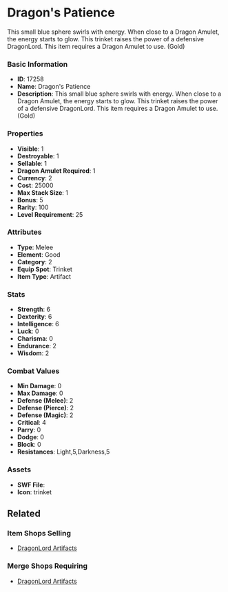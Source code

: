 # Dragon's Patience

This small blue sphere swirls with energy. When close to a Dragon Amulet, the energy starts to glow. This trinket raises the power of a defensive DragonLord. This item requires a Dragon Amulet to use. (Gold)

### Basic Information

- **ID**: 17258
- **Name**: Dragon&#039;s Patience
- **Description**: This small blue sphere swirls with energy. When close to a Dragon Amulet, the energy starts to glow. This trinket raises the power of a defensive DragonLord. This item requires a Dragon Amulet to use. (Gold)

### Properties

- **Visible**: 1
- **Destroyable**: 1
- **Sellable**: 1
- **Dragon Amulet Required**: 1
- **Currency**: 2
- **Cost**: 25000
- **Max Stack Size**: 1
- **Bonus**: 5
- **Rarity**: 100
- **Level Requirement**: 25

### Attributes

- **Type**: Melee
- **Element**: Good
- **Category**: 2
- **Equip Spot**: Trinket
- **Item Type**: Artifact

### Stats

- **Strength**: 6
- **Dexterity**: 6
- **Intelligence**: 6
- **Luck**: 0
- **Charisma**: 0
- **Endurance**: 2
- **Wisdom**: 2

### Combat Values

- **Min Damage**: 0
- **Max Damage**: 0
- **Defense (Melee)**: 2
- **Defense (Pierce)**: 2
- **Defense (Magic)**: 2
- **Critical**: 4
- **Parry**: 0
- **Dodge**: 0
- **Block**: 0
- **Resistances**: Light,5,Darkness,5

### Assets

- **SWF File**: 
- **Icon**: trinket

## Related

### Item Shops Selling

- [DragonLord Artifacts](../item-shops/555-dragonlord-artifacts.md)

### Merge Shops Requiring

- [DragonLord Artifacts](../merge-shops/351-dragonlord-artifacts.md)

